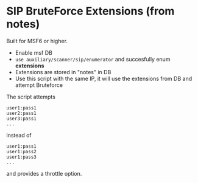 # SIP BruteForce Extensions (from notes)

Built for MSF6 or higher. 
- Enable msf DB
- `use auxiliary/scanner/sip/enumerator` and succesfully enum **extensions**
- Extensions are stored in "notes" in DB
- Use this script with the same IP, it will use the extensions from DB and attempt Bruteforce

The script attempts
```msf
user1:pass1
user2:pass1
user3:pass1
...
```
instead of
```msf
user1:pass1
user1:pass2
user1:pass3
...
```

and provides a throttle option.
